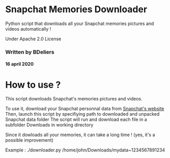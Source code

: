 # Snapchat Memories Downloader

Python script that downloads all your Snapchat memories pictures and videos automatically !

Under Apache 2.0 License

### Written by BDeliers
#### 16 april 2020

# How to use ?

This script downloads Snapchat's memories pictures and videos.

To use it, download your Snapchat personnal data from [Snapchat's website](https://accounts.snapchat.com/accounts/downloadmydata)
Then, launch this script by specifiying path to downloaded and unpacked Snapchat data folder
The script will run and download each file in a subfolder Downloads in working directory

Since it dowloads all your memories, it can take a long time ! (yes, it's a possible improvement)

Example :
    ./downloader.py /home/john/Downloads/mydata~1234567891234

